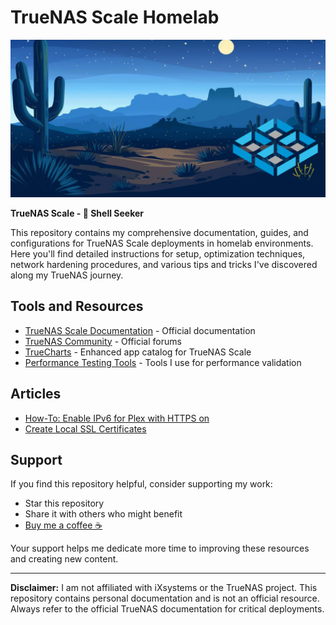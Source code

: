 # TrueNAS Scale Homelab

![TrueNAS Scale Banner](https://github.com/AnastasiosPapalias/TrueNAS/blob/main/truenas.png)

**TrueNAS Scale - 🐚 Shell Seeker**

This repository contains my comprehensive documentation, guides, and configurations for TrueNAS Scale deployments in homelab environments. Here you'll find detailed instructions for setup, optimization techniques, network hardening procedures, and various tips and tricks I've discovered along my TrueNAS journey.

## Tools and Resources

- [TrueNAS Scale Documentation](https://www.truenas.com/docs/scale/) - Official documentation
- [TrueNAS Community](https://www.truenas.com/community/) - Official forums
- [TrueCharts](https://truecharts.org/) - Enhanced app catalog for TrueNAS Scale
- [Performance Testing Tools](tools/performance-testing.md) - Tools I use for performance validation

## Articles
- [How-To: Enable IPv6 for Plex with HTTPS on](https://github.com/AnastasiosPapalias/TrueNAS/blob/main/enableIPv6forPlex.md)
- [Create Local SSL Certificates](https://github.com/AnastasiosPapalias/TrueNAS/blob/main/localSSLcertificates.md)

## Support

If you find this repository helpful, consider supporting my work:

- Star this repository
- Share it with others who might benefit
- [Buy me a coffee ☕](https://buymeacoffee.com/tasospapalias)

Your support helps me dedicate more time to improving these resources and creating new content.

---

**Disclaimer:** I am not affiliated with iXsystems or the TrueNAS project. This repository contains personal documentation and is not an official resource. Always refer to the official TrueNAS documentation for critical deployments.
